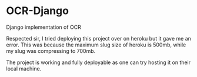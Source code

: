 # OCR-Django
 Django implementation of OCR


Respected sir, 
I tried deploying this project over on heroku but it gave me an error.
This was because the maximum slug size of heroku is 500mb, while my slug was compressing to 700mb.

The project is working and fully deployable as one can try hosting it on their local machine.
